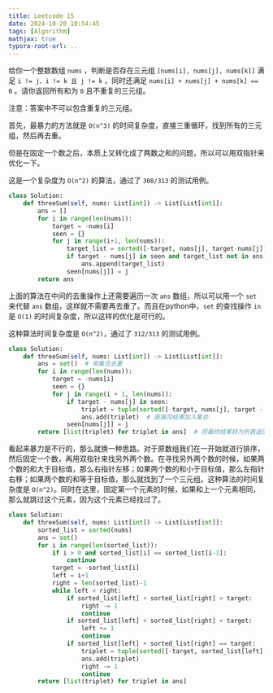 ```yaml
---
title: Leetcode 15
date: 2024-10-20 10:54:45
tags: [Algorithm]
mathjax: true
typora-root-url: ..
---
```

给你一个整数数组 `nums` ，判断是否存在三元组 `[nums[i], nums[j], nums[k]]` 满足 `i != j、i != k 且 j != k` ，同时还满足 `nums[i] + nums[j] + nums[k] == 0` 。请你返回所有和为 `0` 且不重复的三元组。

注意：答案中不可以包含重复的三元组。

首先，最暴力的方法就是 `O(n^3)` 的时间复杂度，直接三重循环，找到所有的三元组，然后再去重。

但是在固定一个数之后，本质上又转化成了两数之和的问题，所以可以用双指针来优化一下。

这是一个复杂度为 `O(n^2)` 的算法，通过了 `308/313` 的测试用例。
```python
class Solution:
    def threeSum(self, nums: List[int]) -> List[List[int]]:
        ans = []
        for i in range(len(nums)):
            target = -nums[i]
            seen = {}
            for j in range(i+1, len(nums)):
                target_list = sorted([-target, nums[j], target-nums[j]])
                if target - nums[j] in seen and target_list not in ans:
                    ans.append(target_list)
                seen[nums[j]] = j        
        return ans
```

上面的算法在中间的去重操作上还需要遍历一次 `ans` 数组，所以可以用一个 `set` 来代替 `ans` 数组，这样就不需要再去重了。而且在python中，`set` 的查找操作 `in` 是 `O(1)` 的时间复杂度，所以这样的优化是可行的。

这种算法时间复杂度是 `O(n^2)`，通过了 `312/313` 的测试用例。
```python
class Solution:
    def threeSum(self, nums: List[int]) -> List[List[int]]:
        ans = set()  # 用集合去重
        for i in range(len(nums)):
            target = -nums[i]
            seen = {}
            for j in range(i + 1, len(nums)):
                if target - nums[j] in seen:
                    triplet = tuple(sorted([-target, nums[j], target - nums[j]]))
                    ans.add(triplet)  # 直接将结果加入集合
                seen[nums[j]] = j
        return [list(triplet) for triplet in ans]  # 将最终结果转为列表返回
```

看起来暴力是不行的，那么就换一种思路。对于原数组我们在一开始就进行排序，然后固定一个数，再用双指针来找另外两个数。在寻找另外两个数的时候，如果两个数的和大于目标值，那么右指针左移；如果两个数的和小于目标值，那么左指针右移；如果两个数的和等于目标值，那么就找到了一个三元组。这种算法的时间复杂度是 `O(n^2)`。同时在这里，固定第一个元素的时候，如果和上一个元素相同，那么就跳过这个元素，因为这个元素已经找过了。

```python
class Solution:
    def threeSum(self, nums: List[int]) -> List[List[int]]:
        sorted_list = sorted(nums)
        ans = set()
        for i in range(len(sorted_list)):
            if i > 0 and sorted_list[i] == sorted_list[i-1]:
                continue
            target = -sorted_list[i]
            left = i+1
            right = len(sorted_list)-1
            while left < right:
                if sorted_list[left] + sorted_list[right] > target:
                    right -= 1
                    continue
                if sorted_list[left] + sorted_list[right] < target:
                    left += 1
                    continue
                if sorted_list[left] + sorted_list[right] == target:
                    triplet = tuple(sorted([-target, sorted_list[left], sorted_list[right]]))
                    ans.add(triplet)
                    right -= 1
                    continue
        return [list(triplet) for triplet in ans]
```